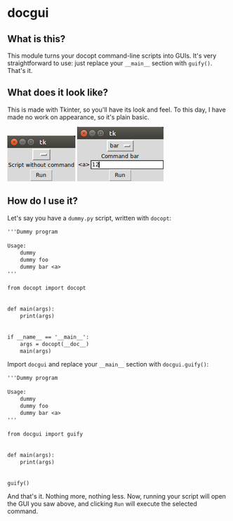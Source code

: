 # docgui

## What is this?

This module turns your docopt command-line scripts into GUIs.
It's very straightforward to use: just replace your `__main__` section with `guify()`.
That's it.


## What does it look like?
This is made with Tkinter, so you'll have its look and feel.
To this day, I have made no work on appearance, so it's plain basic.

![Guified script look, no command](samples/screenshot1.png)
![Guified script look, command `foo`](samples/screenshot2.png)


## How do I use it?

Let's say you have a `dummy.py` script, written with `docopt`:

```python3
'''Dummy program

Usage:
    dummy
    dummy foo
    dummy bar <a>
'''

from docopt import docopt


def main(args):
    print(args)


if __name__ == '__main__':
    args = docopt(__doc__)
    main(args)
```

Import `docgui` and replace your `__main__` section with `docgui.guify()`:

```python3
'''Dummy program

Usage:
    dummy
    dummy foo
    dummy bar <a>
'''

from docgui import guify


def main(args):
    print(args)


guify()
```

And that's it. Nothing more, nothing less.
Now, running your script will open the GUI you saw above, and clicking `Run` will
execute the selected command.
